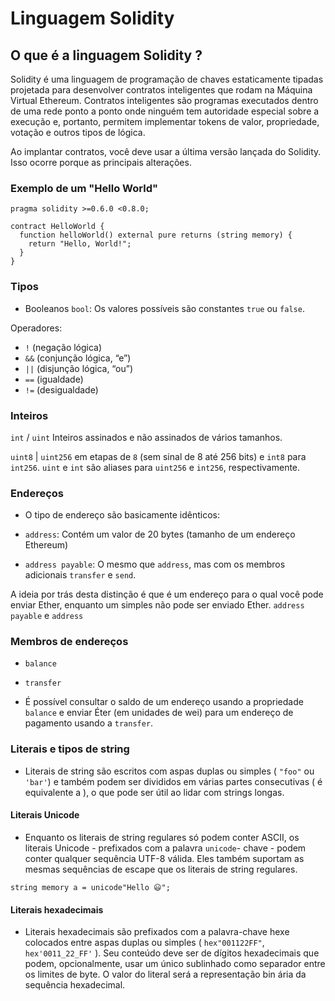 
<h1 text-align: center>Linguagem Solidity</h1>

## O que é a linguagem Solidity ?

<p text-align: justify>
Solidity é uma linguagem de programação de chaves estaticamente tipadas projetada para desenvolver contratos inteligentes que rodam na Máquina Virtual Ethereum. Contratos inteligentes são programas executados dentro de uma rede ponto a ponto onde ninguém tem autoridade especial sobre a execução e, portanto, permitem implementar tokens de valor, propriedade, votação e outros tipos de lógica.

Ao implantar contratos, você deve usar a última versão lançada do Solidity. Isso ocorre porque as principais alterações.
</p>


### Exemplo de um "Hello World"

```
pragma solidity >=0.6.0 <0.8.0;

contract HelloWorld {
  function helloWorld() external pure returns (string memory) {
    return "Hello, World!";
  }
}

```

### Tipos

- Booleanos
```bool```: Os valores possíveis são constantes ```true``` ou ```false```.

Operadores:

- ```!```  (negação lógica)
- ```&&```  (conjunção lógica, “e”)
- ```||``` (disjunção lógica, “ou”)
- ```==```  (igualdade)
- ```!=``` (desigualdade)


### Inteiros

```int``` / ```uint``` Inteiros assinados e não assinados de vários tamanhos.

```uint8``` | ```uint256``` em etapas de ```8``` (sem sinal de 8 até 256 bits) e ```int8``` para ```int256```. ```uint``` e ```int``` são aliases para ```uint256``` e ```int256```, respectivamente.


### Endereços

- O tipo de endereço são basicamente idênticos:

- ```address```: Contém um valor de 20 bytes (tamanho de um endereço Ethereum)

- ```address payable```: O mesmo que ```address```, mas com os membros adicionais ```transfer```
  e ```send```. 

A ideia por trás desta distinção é que é um endereço para o qual você pode enviar Ether, enquanto um simples não pode ser enviado Ether. ```address payable``` e ```address```


### Membros de endereços

- ```balance```
- ```transfer```

- É possível consultar o saldo de um endereço usando a propriedade ```balance```  e enviar Éter (em unidades de wei) para um endereço de pagamento usando a ```transfer```.


### Literais e tipos de string

- Literais de string são escritos com aspas duplas ou simples ( ```"foo"``` ou ```'bar'```) e também podem ser divididos em várias partes consecutivas ( é equivalente a ), o que pode ser útil ao lidar com strings longas.

#### Literais Unicode

- Enquanto os literais de string regulares só podem conter ASCII, os literais Unicode - prefixados com a palavra ```unicode```- chave - podem conter qualquer sequência UTF-8 válida. Eles também suportam as mesmas sequências de escape que os literais de string regulares.

```string memory a = unicode"Hello 😃";```

#### Literais hexadecimais

- Literais hexadecimais são prefixados com a palavra-chave hexe colocados entre aspas duplas ou simples ( ```hex"001122FF"```, ```hex'0011_22_FF'``` ). Seu conteúdo deve ser de dígitos hexadecimais que podem, opcionalmente, usar um único sublinhado como separador entre os limites de byte. O valor do literal será a representação bin ária da sequência hexadecimal.




